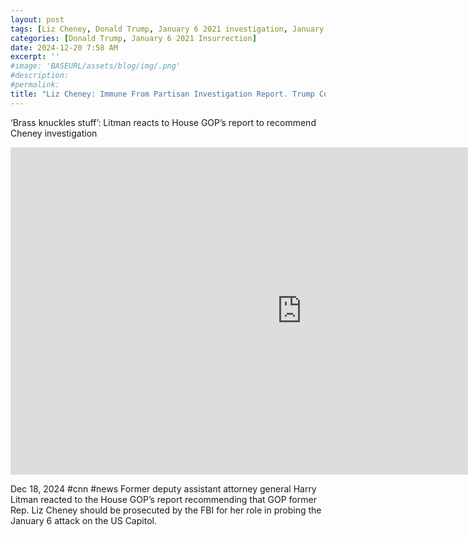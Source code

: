 ```yaml
---
layout: post
tags: [Liz Cheney, Donald Trump, January 6 2021 investigation, January 6 2021 committee, Cassidy Hutchinson testimony, politics]
categories: [Donald Trump, January 6 2021 Insurrection]
date: 2024-12-20 7:58 AM
excerpt: ''
#image: 'BASEURL/assets/blog/img/.png'
#description:
#permalink:
title: "Liz Cheney: Immune From Partisan Investigation Report. Trump Could Cost Her Money"
---
```



‘Brass knuckles stuff’: Litman reacts to House GOP’s report to recommend Cheney investigation

<iframe width="932" height="524" src="https://www.youtube.com/embed/TwftRMYg580" title="‘Brass knuckles stuff’: Litman reacts to House GOP’s report to recommend Cheney investigation" frameborder="0" allow="accelerometer; autoplay; clipboard-write; encrypted-media; gyroscope; picture-in-picture; web-share" referrerpolicy="strict-origin-when-cross-origin" allowfullscreen></iframe>

Dec 18, 2024  #cnn #news
Former deputy assistant attorney general Harry Litman reacted to the House GOP’s report recommending that GOP former Rep. Liz Cheney should be prosecuted by the FBI for her role in probing the January 6 attack on the US Capitol. 
